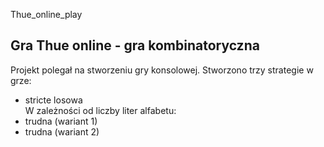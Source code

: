 Thue_online_play

## Gra Thue online - gra kombinatoryczna
Projekt polegał na stworzeniu gry konsolowej.
Stworzono trzy strategie w grze:
* stricte losowa\
W zależności od liczby liter alfabetu:
* trudna (wariant 1) 
* trudna (wariant 2)

